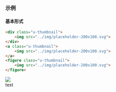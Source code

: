 ### 示例
#### 基本形式

<div class="m-example"></div>

```html
<div class="u-thumbnail">
    <img src="../img/placeholder-200x100.svg">
</div>
<a class="u-thumbnail">
    <img src="../img/placeholder-200x100.svg">
</a>
<figure class="u-thumbnail">
    <img src="../img/placeholder-200x100.svg">
</figure>
```

<div class="u-thumbnail">
    <img src="../img/placeholder-200x100.svg">
    <div class="thumbnail_caption">test</div>
</div>